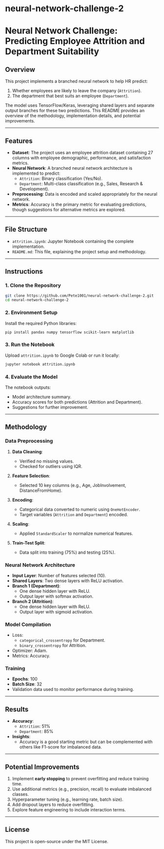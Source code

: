 # neural-network-challenge-2

# Neural Network Challenge: Predicting Employee Attrition and Department Suitability

## Overview
This project implements a branched neural network to help HR predict:
1. Whether employees are likely to leave the company (`Attrition`).
2. The department that best suits an employee (`Department`).

The model uses TensorFlow/Keras, leveraging shared layers and separate output branches for these two predictions. This README provides an overview of the methodology, implementation details, and potential improvements.

---

## Features
- **Dataset**: The project uses an employee attrition dataset containing 27 columns with employee demographic, performance, and satisfaction metrics.
- **Neural Network**: A branched neural network architecture is implemented to predict:
  - `Attrition`: Binary classification (Yes/No).
  - `Department`: Multi-class classification (e.g., Sales, Research & Development).
- **Preprocessing**: Data is encoded and scaled appropriately for the neural network.
- **Metrics**: Accuracy is the primary metric for evaluating predictions, though suggestions for alternative metrics are explored.

---

## File Structure
- `attrition.ipynb`: Jupyter Notebook containing the complete implementation.
- `README.md`: This file, explaining the project setup and methodology.

---

## Instructions

### 1. Clone the Repository
```bash
git clone https://github.com/Pete1001/neural-network-challenge-2.git
cd neural-network-challenge-2
```

### 2. Environment Setup
Install the required Python libraries:
```bash
pip install pandas numpy tensorflow scikit-learn matplotlib
```

### 3. Run the Notebook
Upload `attrition.ipynb` to Google Colab or run it locally:
```bash
jupyter notebook attrition.ipynb
```

### 4. Evaluate the Model
The notebook outputs:
- Model architecture summary.
- Accuracy scores for both predictions (Attrition and Department).
- Suggestions for further improvement.

---

## Methodology

### Data Preprocessing
1. **Data Cleaning**:
   - Verified no missing values.
   - Checked for outliers using IQR.

2. **Feature Selection**:
   - Selected 10 key columns (e.g., Age, JobInvolvement, DistanceFromHome).

3. **Encoding**:
   - Categorical data converted to numeric using `OneHotEncoder`.
   - Target variables (`Attrition` and `Department`) encoded.

4. **Scaling**:
   - Applied `StandardScaler` to normalize numerical features.

5. **Train-Test Split**:
   - Data split into training (75%) and testing (25%).

### Neural Network Architecture
- **Input Layer**: Number of features selected (10).
- **Shared Layers**: Two dense layers with ReLU activation.
- **Branch 1 (Department)**:
  - One dense hidden layer with ReLU.
  - Output layer with softmax activation.
- **Branch 2 (Attrition)**:
  - One dense hidden layer with ReLU.
  - Output layer with sigmoid activation.

### Model Compilation
- Loss:
  - `categorical_crossentropy` for Department.
  - `binary_crossentropy` for Attrition.
- Optimizer: Adam.
- Metrics: Accuracy.

### Training
- **Epochs**: 100
- **Batch Size**: 32
- Validation data used to monitor performance during training.

---

## Results
- **Accuracy**:
  - `Attrition`: 51%
  - `Department`: 85%
- **Insights**:
  - Accuracy is a good starting metric but can be complemented with others like F1-score for imbalanced data.

---

## Potential Improvements
1. Implement **early stopping** to prevent overfitting and reduce training time.
2. Use additional metrics (e.g., precision, recall) to evaluate imbalanced classes.
3. Hyperparameter tuning (e.g., learning rate, batch size).
4. Add dropout layers to reduce overfitting.
5. Explore feature engineering to include interaction terms.

---

## License
This project is open-source under the MIT License.
